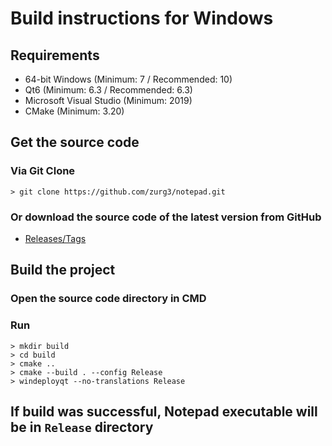 # Build instructions for Windows
## Requirements
- 64-bit Windows (Minimum: 7 / Recommended: 10)
- Qt6 (Minimum: 6.3 / Recommended: 6.3)
- Microsoft Visual Studio (Minimum: 2019)
- CMake (Minimum: 3.20)

## Get the source code
### Via Git Clone
```
> git clone https://github.com/zurg3/notepad.git
```

### Or download the source code of the latest version from GitHub
- [Releases/Tags](https://github.com/zurg3/notepad/tags)

## Build the project
### Open the source code directory in CMD

### Run
```
> mkdir build
> cd build
> cmake ..
> cmake --build . --config Release
> windeployqt --no-translations Release
```

## If build was successful, Notepad executable will be in `Release` directory
